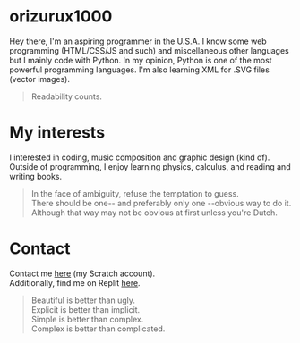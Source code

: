 
# orizurux1000

Hey there, I'm an aspiring programmer in the U.S.A. I know some web programming (HTML/CSS/JS and such) and miscellaneous other languages but I mainly code with Python. In my opinion, Python is one of the most powerful programming languages. I'm also learning XML for .SVG files (vector images).

> Readability counts.

# My interests

I interested in coding, music composition and graphic design (kind of). Outside of programming, I enjoy learning physics, calculus, and reading and writing books.

> In the face of ambiguity, refuse the temptation to guess.  
> There should be one-- and preferably only one --obvious way to do it.  
> Although that way may not be obvious at first unless you're Dutch.

# Contact

Contact me [here](https://scratch.mit.edu/users/pythonicKI) (my Scratch account).  
Additionally, find me on Replit [here](https://replit.com/@orizurux1000).

> Beautiful is better than ugly.  
> Explicit is better than implicit.  
> Simple is better than complex.  
> Complex is better than complicated.
